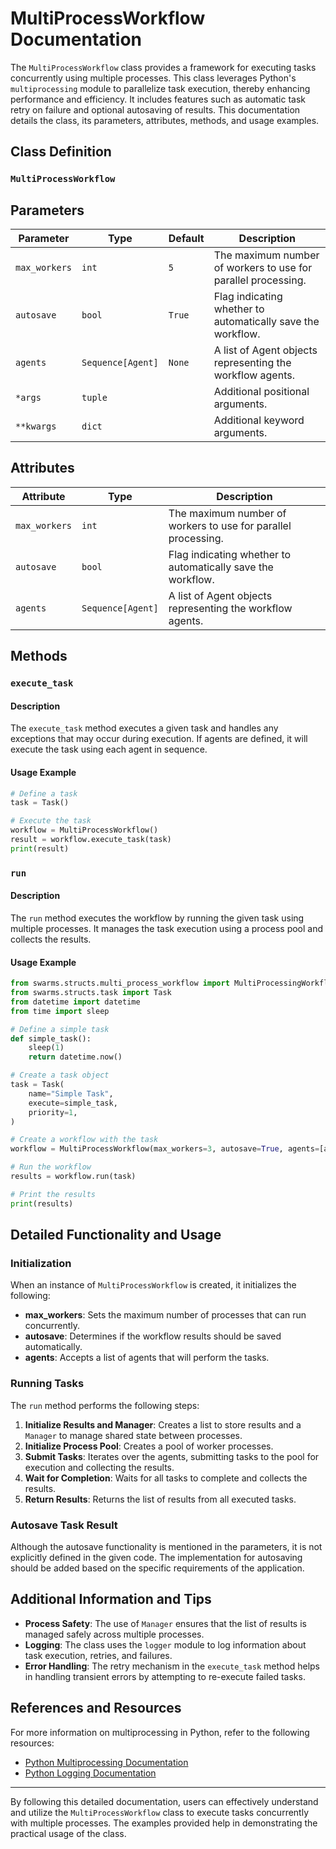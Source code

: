 # MultiProcessWorkflow Documentation


The `MultiProcessWorkflow` class provides a framework for executing tasks concurrently using multiple processes. This class leverages Python's `multiprocessing` module to parallelize task execution, thereby enhancing performance and efficiency. It includes features such as automatic task retry on failure and optional autosaving of results. This documentation details the class, its parameters, attributes, methods, and usage examples.

## Class Definition

### `MultiProcessWorkflow`


## Parameters

| Parameter     | Type                | Default | Description                                                   |
|---------------|---------------------|---------|---------------------------------------------------------------|
| `max_workers` | `int`               | `5`     | The maximum number of workers to use for parallel processing. |
| `autosave`    | `bool`              | `True`  | Flag indicating whether to automatically save the workflow.   |
| `agents`      | `Sequence[Agent]`   | `None`  | A list of Agent objects representing the workflow agents.     |
| `*args`       | `tuple`             |         | Additional positional arguments.                              |
| `**kwargs`    | `dict`              |         | Additional keyword arguments.                                 |

## Attributes

| Attribute       | Type                | Description                                                  |
|-----------------|---------------------|--------------------------------------------------------------|
| `max_workers`   | `int`               | The maximum number of workers to use for parallel processing.|
| `autosave`      | `bool`              | Flag indicating whether to automatically save the workflow.  |
| `agents`        | `Sequence[Agent]`   | A list of Agent objects representing the workflow agents.    |

## Methods

### `execute_task`

#### Description

The `execute_task` method executes a given task and handles any exceptions that may occur during execution. If agents are defined, it will execute the task using each agent in sequence.

#### Usage Example

```python
# Define a task
task = Task()

# Execute the task
workflow = MultiProcessWorkflow()
result = workflow.execute_task(task)
print(result)
```

### `run`

#### Description

The `run` method executes the workflow by running the given task using multiple processes. It manages the task execution using a process pool and collects the results.

#### Usage Example

```python
from swarms.structs.multi_process_workflow import MultiProcessingWorkflow
from swarms.structs.task import Task
from datetime import datetime
from time import sleep

# Define a simple task
def simple_task():
    sleep(1)
    return datetime.now()

# Create a task object
task = Task(
    name="Simple Task",
    execute=simple_task,
    priority=1,
)

# Create a workflow with the task
workflow = MultiProcessWorkflow(max_workers=3, autosave=True, agents=[agent1, agent2])

# Run the workflow
results = workflow.run(task)

# Print the results
print(results)
```

## Detailed Functionality and Usage

### Initialization

When an instance of `MultiProcessWorkflow` is created, it initializes the following:

- **max_workers**: Sets the maximum number of processes that can run concurrently.
- **autosave**: Determines if the workflow results should be saved automatically.
- **agents**: Accepts a list of agents that will perform the tasks.

### Running Tasks

The `run` method performs the following steps:

1. **Initialize Results and Manager**: Creates a list to store results and a `Manager` to manage shared state between processes.
2. **Initialize Process Pool**: Creates a pool of worker processes.
3. **Submit Tasks**: Iterates over the agents, submitting tasks to the pool for execution and collecting the results.
4. **Wait for Completion**: Waits for all tasks to complete and collects the results.
5. **Return Results**: Returns the list of results from all executed tasks.

### Autosave Task Result

Although the autosave functionality is mentioned in the parameters, it is not explicitly defined in the given code. The implementation for autosaving should be added based on the specific requirements of the application.

## Additional Information and Tips

- **Process Safety**: The use of `Manager` ensures that the list of results is managed safely across multiple processes.
- **Logging**: The class uses the `logger` module to log information about task execution, retries, and failures.
- **Error Handling**: The retry mechanism in the `execute_task` method helps in handling transient errors by attempting to re-execute failed tasks.

## References and Resources

For more information on multiprocessing in Python, refer to the following resources:

- [Python Multiprocessing Documentation](https://docs.python.org/3/library/multiprocessing.html)
- [Python Logging Documentation](https://docs.python.org/3/library/logging.html)

---

By following this detailed documentation, users can effectively understand and utilize the `MultiProcessWorkflow` class to execute tasks concurrently with multiple processes. The examples provided help in demonstrating the practical usage of the class.